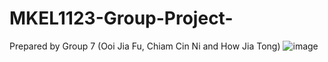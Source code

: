 # MKEL1123-Group-Project-
Prepared by Group 7 (Ooi Jia Fu, Chiam Cin Ni and How Jia Tong)
![image](https://user-images.githubusercontent.com/105091269/167237753-54961359-d844-4c76-af4e-5e69d7668355.png)


